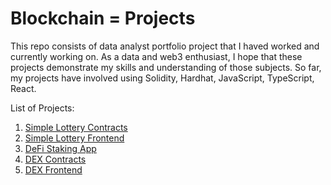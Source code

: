 # Blockchain = Projects

This repo consists of data analyst portfolio project that I haved worked and currently working on. As a data and web3 enthusiast, I hope that these projects demonstrate my skills and understanding of those subjects. So far, my projects have involved using Solidity, Hardhat, JavaScript, TypeScript, React.

List of Projects:

1. [Simple Lottery Contracts](https://github.com/duykhangpham201/blockchain-projects/tree/master/lottery-contracts)
2. [Simple Lottery Frontend](https://github.com/duykhangpham201/blockchain-projects/tree/master/lottery-frontend)
3. [DeFi Staking App](https://github.com/duykhangpham201/blockchain-projects/tree/master/defi-staking-app)
4. [DEX Contracts](https://github.com/duykhangpham201/blockchain-projects/tree/master/DEX-contracts)
5. [DEX Frontend](https://github.com/duykhangpham201/blockchain-projects/tree/master/DEX-frontend)
